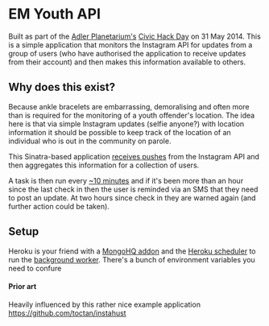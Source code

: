 EM Youth API
======

Built as part of the [Adler Planetarium's](http://www.adlerplanetarium.org/) [Civic Hack Day](http://civichack.adlerplanetarium.org/2014/) on 31 May 2014. This is a simple application that monitors the Instagram API for updates from a group of users (who have authorised the application to receive updates from their account) and then makes this information available to others.

## Why does this exist?

Because ankle bracelets are embarrassing, demoralising and often more than is required for the monitoring of a youth offender's location. The idea here is that via simple Instagram updates (selfie anyone?) with location information it should be possible to keep track of the location of an individual who is out in the community on parole.

This Sinatra-based application [receives pushes](http://instagram.com/developer/realtime/) from the Instagram API and then aggregates this information for a collection of users. 

A task is then run every [~10 minutes](https://github.com/arfon/em-youth-api/blob/master/worker.rb) and if it's been more than an hour since the last check in then the user is reminded via an SMS that they need to post an update. At two hours since check in they are warned again (and further action could be taken).

## Setup

Heroku is your friend with a [MongoHQ addon](https://addons.heroku.com/mongohq) and the [Heroku scheduler](https://addons.heroku.com/scheduler) to run the [background worker](https://github.com/arfon/em-youth-api/blob/master/worker.rb). There's a bunch of environment variables you need to confure


#### Prior art

Heavily influenced by this rather nice example application https://github.com/toctan/instahust
